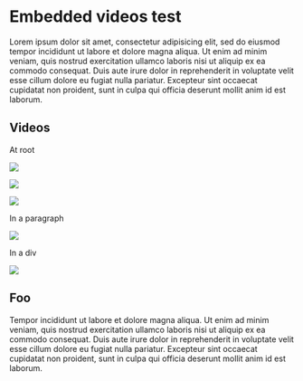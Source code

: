 # Embedded videos test

Lorem ipsum dolor sit amet, consectetur adipisicing elit, sed do eiusmod tempor incididunt ut labore et dolore magna aliqua. Ut enim ad minim veniam, quis nostrud exercitation ullamco laboris nisi ut aliquip ex ea commodo consequat. Duis aute irure dolor in reprehenderit in voluptate velit esse cillum dolore eu fugiat nulla pariatur. Excepteur sint occaecat cupidatat non proident, sunt in culpa qui officia deserunt mollit anim id est laborum.

## Videos

At root

![][1]

![][2]

![][3]

In a paragraph

![][2]

In a div

![][1]

## Foo

Tempor incididunt ut labore et dolore magna aliqua. Ut enim ad minim veniam, quis nostrud exercitation ullamco laboris nisi ut aliquip ex ea commodo consequat. Duis aute irure dolor in reprehenderit in voluptate velit esse cillum dolore eu fugiat nulla pariatur. Excepteur sint occaecat cupidatat non proident, sunt in culpa qui officia deserunt mollit anim id est laborum.

  [1]: https://www.youtube.com/embed/LtOGa5M8AuU
  [2]: https://www.youtube-nocookie.com/embed/LtOGa5M8AuU
  [3]: https://player.vimeo.com/video/32246206?color=ffffff+title=0+byline=0+portrait=0
